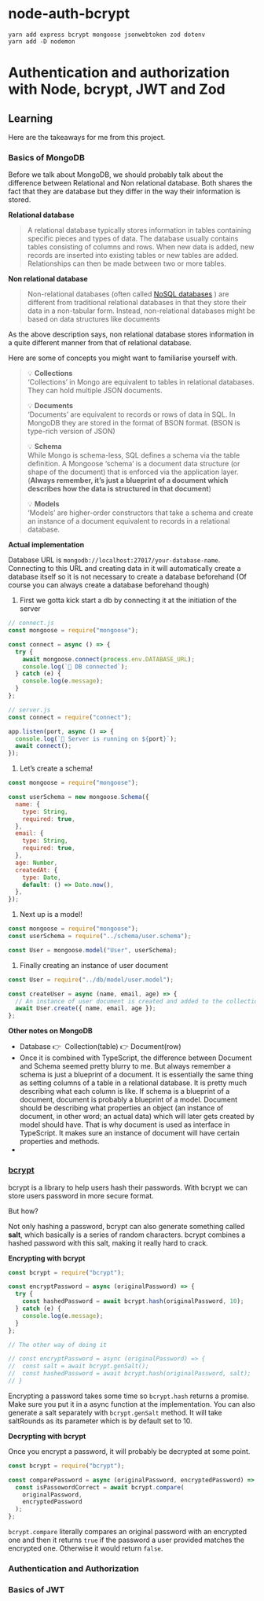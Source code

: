 # node-auth-bcrypt

```
yarn add express bcrypt mongoose jsonwebtoken zod dotenv
yarn add -D nodemon
```

# Authentication and authorization with Node, bcrypt, JWT and Zod

## Learning

Here are the takeaways for me from this project.

### Basics of MongoDB

Before we talk about MongoDB, we should probably talk about the difference between Relational and Non relational database. Both shares the fact that they are database but they differ in the way their information is stored.

**Relational database**

> A relational database typically stores information in tables containing specific pieces and types of data. The database usually contains tables consisting of columns and rows. When new data is added, new records are inserted into existing tables or new tables are added. Relationships can then be made between two or more tables.

**Non relational database**

> Non-relational databases (often called [NoSQL databases](https://www.mongodb.com/nosql-explained)
> ) are different from traditional relational databases in that they store their data in a non-tabular form. Instead, non-relational databases might be based on data structures like documents

As the above description says, non relational database stores information in a quite different manner from that of relational database.

Here are some of concepts you might want to familiarise yourself with.

> 💡 **Collections**\
> ‘Collections’ in Mongo are equivalent to tables in relational databases. They can hold multiple JSON documents.
>
> 💡 **Documents**\
> ‘Documents’ are equivalent to records or rows of data in SQL. In MongoDB they are stored in the format of BSON format. (BSON is type-rich version of JSON)
>
> 💡 **Schema**\
> While Mongo is schema-less, SQL defines a schema via the table definition. A Mongoose ‘schema’ is a document data structure (or shape of the document) that is enforced via the application layer. (**Always remember, it’s just a blueprint of a document which describes how the data is structured in that document**)
>
> 💡 **Models**\
> ‘Models’ are higher-order constructors that take a schema and create an instance of a document equivalent to records in a relational database.

**Actual implementation**

Database URL is `mongodb://localhost:27017/your-database-name`. Connecting to this URL and creating data in it will automatically create a database itself so it is not necessary to create a database beforehand (Of course you can always create a database beforehand though)

1. First we gotta kick start a db by connecting it at the initiation of the server

```jsx
// connect.js
const mongoose = require("mongoose");

const connect = async () => {
  try {
    await mongoose.connect(process.env.DATABASE_URL);
    console.log(`🚀 DB connected`);
  } catch (e) {
    console.log(e.message);
  }
};
```

```jsx
// server.js
const connect = require("connect");

app.listen(port, async () => {
  console.log(`🚀 Server is running on ${port}`);
  await connect();
});
```

1. Let’s create a schema!

```jsx
const mongoose = require("mongoose");

const userSchema = new mongoose.Schema({
  name: {
    type: String,
    required: true,
  },
  email: {
    type: String,
    required: true,
  },
  age: Number,
  createdAt: {
    type: Date,
    default: () => Date.now(),
  },
});
```

1. Next up is a model!

```jsx
const mongoose = require("mongoose");
const userSchema = require("../schema/user.schema");

const User = mongoose.model("User", userSchema);
```

1. Finally creating an instance of user document

```jsx
const User = require("../db/model/user.model");

const createUser = async (name, email, age) => {
  // An instance of user document is created and added to the collection
  await User.create({ name, email, age });
};
```

**Other notes on MongoDB**

- Database 👉  Collection(table) 👉 Document(row)
- Once it is combined with TypeScript, the difference between Document and Schema seemed pretty blurry to me.
  But always remember a schema is just a blueprint of a document. It is essentially the same thing as setting columns of a table in a relational database. It is pretty much describing what each column is like.
  If schema is a blueprint of a document, document is probably a blueprint of a model. Document should be describing what properties an object (an instance of document, in other word; an actual data) which will later gets created by model should have. That is why document is used as interface in TypeScript. It makes sure an instance of document will have certain properties and methods.
-

### [bcrypt](https://github.com/kelektiv/node.bcrypt.js)

bcrypt is a library to help users hash their passwords. With bcrypt we can store users password in more secure format.

But how?

Not only hashing a password, bcrypt can also generate something called **salt**, which basically is a series of random characters. bcrypt combines a hashed password with this salt, making it really hard to crack.

**Encrypting with bcrypt**

```jsx
const bcrypt = require("bcrypt");

const encryptPassword = async (originalPassword) => {
  try {
    const hashedPassword = await bcrypt.hash(originalPassword, 10);
  } catch (e) {
    console.log(e.message);
  }
};

// The other way of doing it

// const encryptPassword = async (originalPassword) => {
//	const salt = await bcrypt.genSalt();
//  const hashedPassword = await bcrypt.hash(originalPassword, salt);
// }
```

Encrypting a password takes some time so `bcrypt.hash` returns a promise. Make sure you put it in a async function at the implementation. You can also generate a salt separately with `bcrypt.genSalt` method. It will take saltRounds as its parameter which is by default set to 10.

**Decrypting with bcrypt**

Once you encrypt a password, it will probably be decrypted at some point.

```jsx
const bcrypt = require("bcrypt");

const comparePassword = async (originalPassword, encryptedPassword) => {
  const isPassowordCorrect = await bcrypt.compare(
    originalPassword,
    encryptedPassword
  );
};
```

`bcrypt.compare` literally compares an original password with an encrypted one and then it returns `true` if the password a user provided matches the encrypted one. Otherwise it would return `false`.

### Authentication and Authorization

### Basics of JWT
